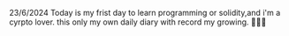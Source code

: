23/6/2024  Today is my frist day to learn programming or solidity,and i'm a cyrpto lover. this only my own daily diary with record my growing.
🍉🍉🍉

<!---
SuenXiao/SuenXiao is a ✨ special ✨ repository because its `README.md` (this file) appears on your GitHub profile.
You can click the Preview link to take a look at your changes.
--->
